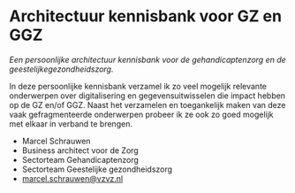 # Architectuur kennisbank voor GZ en GGZ
*Een persoonlijke architectuur kennisbank voor de gehandicaptenzorg en de geestelijkegezondheidszorg.*

In deze persoonlijke kennisbank verzamel ik zo veel mogelijk relevante onderwerpen over digitalisering en gegevensuitwisselen die impact hebben op de GZ en/of GGZ. Naast het verzamelen en toegankelijk maken van deze vaak gefragmenteerde onderwerpen probeer ik ze ook zo goed mogelijk met elkaar in verband te brengen.


- Marcel Schrauwen </br>
- Business architect voor de Zorg </br>
- Sectorteam Gehandicaptenzorg </br>
- Sectorteam Geestelijke gezondheidszorg </br>
- [marcel.schrauwen@vzvz.nl](mailto:marcel.schrauwen@vzvz.nl?subject=Kennisbank%20voor%20GZ%20en%20GGZ)
